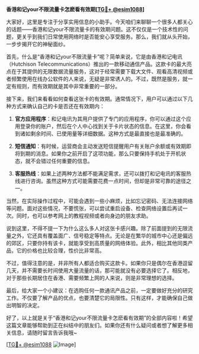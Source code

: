 **香港和记your不限流量卡怎麽看有效期[[TG💪+ @esim1088](https://t.me/s/esim1088)]**

大家好，这里是专注于分享实用信息的小助手。今天咱们来聊聊一个很多人都关心的话题——香港和记your不限流量卡的有效期问题。这不仅仅是一个技术性的问题，更关乎到我们日常使用网络时是否能安心享受服务。那么，我们就从头开始，一步步揭开它的神秘面纱。

首先，什么是“香港和记your不限流量卡”呢？简单来说，它是由香港和记电讯（Hutchison Telecommunications）推出的一款移动通信产品。这款卡的最大亮点在于其提供的无限数据流量服务，这对于经常需要下载大文件、观看高清视频或者频繁使用在线办公软件的人来说，无疑是非常诱人的。不过，既然是服务，就一定有规则，而有效期就是其中非常重要的一部分。

接下来，我们来看看如何查看这张卡的有效期。通常情况下，用户可以通过以下几种方式来确认自己的卡是否还在有效期内：

1. **官方应用程序**：和记电讯为其用户提供了专门的应用程序，你可以通过这个应用登录你的账户，然后在个人中心找到关于卡片状态的信息。在这里，你会看到诸如剩余时间、已使用量等详细数据。这种方式是最直接也是最准确的。

2. **短信通知**：有时候，运营商会主动发送短信提醒用户有关账户余额或有效期即将到期的消息。如果你之前开启了这项功能，那么只要保持手机处于开机状态，就不会错过任何重要的信息。

3. **客服热线**：如果上述两种方法都不能满足需求，还可以拨打和记电讯的客服热线进行咨询。虽然这种方式可能需要花费一点时间，但却是非常可靠的途径之一。

当然，在实际操作过程中，可能会遇到一些小麻烦，比如忘记密码、无法连接网络等问题。面对这些情况，不要慌张，可以尝试重启设备、检查网络设置后再试一次。同时，也可以参考网上的教程视频或者向身边的朋友求助。

说到这里，不得不提一下为什么这么多人对这张卡感兴趣。除了前面提到的无限流量之外，它还具有覆盖面广、信号稳定等特点。无论是在繁华的城市中心还是偏远的郊区，只要你持有该卡，就能享受到高质量的网络体验。此外，相比其他同类产品，它的价格也比较合理，性价比非常高。

不过，值得注意的是，并非所有人都适合购买这款卡。如果你只是偶尔在香港逗留几天，并不需要长时间使用大量流量的话，那可能就没有必要选择它了。相反地，对于那些长期居住在香港、需要频繁上网的人来说，则是非常理想的选择。

最后，给大家一个小建议：在选购任何一款通讯产品之前，一定要做好充分的研究工作。不仅要了解产品的优点，也要清楚它的局限性。只有这样，才能确保自己做出明智的决定。

好了，以上就是关于“香港和记your不限流量卡怎麽看有效期”的全部内容啦！希望这篇文章能够帮助到正在纠结中的朋友们。如果你还有什么疑问或者想了解更多相关信息，请随时留言告诉我哦~

[[TG💪+ @esim1088](https://t.me/s/esim1088) ![Image](https://i.postimg.cc/4NQfJmqS/Snipaste-2025-05-13-00-14-12.png)]